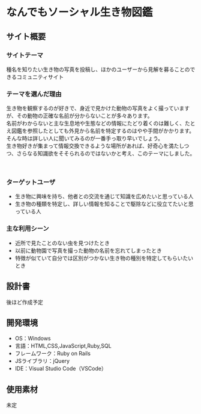 # なんでもソーシャル生き物図鑑

## サイト概要
### サイトテーマ
種名を知りたい生き物の写真を投稿し、ほかのユーザーから見解を募ることのできるコミュニティサイト
​
### テーマを選んだ理由
生き物を観察するのが好きで、身近で見かけた動物の写真をよく撮っていますが、その動物の正確な名前が分からないことが多々あります。<br>
名前がわからないと主な生息地や生態などの情報にたどり着くのは難しく、たとえ図鑑を参照したとしても外見から名前を特定するのはやや手間がかかります。<br>
そんな時は詳しい人に聞いてみるのが一番手っ取り早いでしょう。<br>
生き物好きが集まって情報交換できるような場所があれば、好奇心を満たしつつ、さらなる知識欲をそそられるのではないかと考え、このテーマにしました。

​
### ターゲットユーザ
- 生き物に興味を持ち、他者との交流を通じて知識を広めたいと思っている人
- 生き物の種類を特定し、詳しい情報を知ることで駆除などに役立てたいと思っている人

### 主な利用シーン
- 近所で見たことのない虫を見つけたとき
- 以前に動物園で写真を撮った動物の名前を忘れてしまったとき
- 特徴が似ていて自分では区別がつかない生き物の種別を特定してもらいたいとき
​
## 設計書
後ほど作成予定
​
## 開発環境
- OS：Windows
- 言語：HTML,CSS,JavaScript,Ruby,SQL
- フレームワーク：Ruby on Rails
- JSライブラリ：jQuery
- IDE：Visual Studio Code（VSCode）
​
## 使用素材
未定